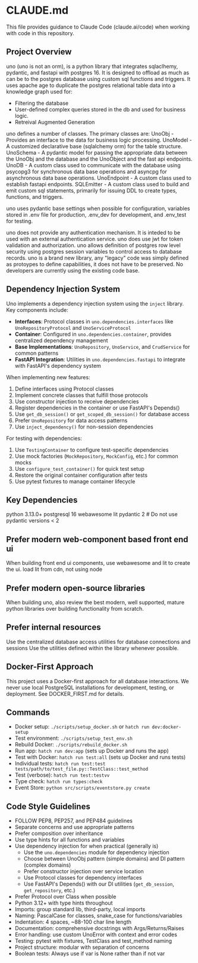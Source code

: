 # CLAUDE.md

This file provides guidance to Claude Code (claude.ai/code) when working with code in this repository.

## Project Overview

uno (uno is not an orm), is a python library that integrates sqlaclhemy, pydantic, and fastapi with postgres 16.
It is designed to offload as much as can be to the postgres database using custom sql functions and triggers.
It uses apache age to duplicate the postgres relational table data into a knowledge graph used for:

- Filtering the database
- User-defined complex queries stored in the db and used for business logic.
- Retreival Augmented Generation

uno defines a number of classes.  The primary classes are:
UnoObj - Provides an interface to the data for business logic processing.
UnoModel - A customized declarative base (sqlalchemy orm) for the table structure.
UnoSchema - A pydantic model for passing the appropriate data between the UnoObj and the database and the UnoObject and the fast api endpoints.
UnoDB - A custom class used to communicate with the database using psycopg3 for synchronous data base operations and asyncpg for asynchronous data base operations.
UnoEndpoint - A custom class used to establish fastapi endpoints.
SQLEmitter - A custom class used to build and emit custom sql statements, primarily for issuing DDL to create types, functions, and triggers.

uno uses pydantic base settings when possible for configuration, variables stored in .env file for production, .env_dev for development, and .env_test for testing.

uno does not provide any authentication mechanism.  It is inteded to be used with an external authentication service.
uno does use jwt for token validation and authorization.
uno allows definition of postgres row level security using postgres session variables to control access to database records.
uno is a brand new library, any "legacy" code was simply defined as protoypes to define capabilities, it does not have to be preserved. No developers are currently using the existing code base.

## Dependency Injection System

Uno implements a dependency injection system using the `inject` library. Key components include:

- **Interfaces**: Protocol classes in `uno.dependencies.interfaces` like `UnoRepositoryProtocol` and `UnoServiceProtocol`
- **Container**: Configured in `uno.dependencies.container`, provides centralized dependency management
- **Base Implementations**: `UnoRepository`, `UnoService`, and `CrudService` for common patterns
- **FastAPI Integration**: Utilities in `uno.dependencies.fastapi` to integrate with FastAPI's dependency system

When implementing new features:
1. Define interfaces using Protocol classes
2. Implement concrete classes that fulfill those protocols
3. Use constructor injection to receive dependencies
4. Register dependencies in the container or use FastAPI's Depends()
5. Use `get_db_session()` or `get_scoped_db_session()` for database access
6. Prefer `UnoRepository` for data access patterns
7. Use `inject_dependency()` for non-session dependencies

For testing with dependencies:
1. Use `TestingContainer` to configure test-specific dependencies
2. Use mock factories (`MockRepository`, `MockConfig`, etc.) for common mocks
3. Use `configure_test_container()` for quick test setup
4. Restore the original container configuration after tests
5. Use pytest fixtures to manage container lifecycle

## Key Dependencies

python 3.13.0+
postgresql 16
webawesome
lit
pydantic 2 # Do not use pydantic versions  < 2

## Prefer modern web-component based front end ui

When building front end ui components, use webawesome and lit to create the ui.
load lit from cdn, not using node

## Prefer modern open-source libraries

When building uno, also review the best modern, well supported, mature python libraries over building functionality from scratch.

## Prefer internal resources

Use the centralized database access utilities for database connections and sessions
Use the utilities defined within the library whenever possible.

## Docker-First Approach

This project uses a Docker-first approach for all database interactions. We never use local PostgreSQL installations for development, testing, or deployment. See DOCKER_FIRST.md for details.

## Commands
- Docker setup: `./scripts/setup_docker.sh` or `hatch run dev:docker-setup` 
- Test environment: `./scripts/setup_test_env.sh`
- Rebuild Docker: `./scripts/rebuild_docker.sh`
- Run app: `hatch run dev:app` (sets up Docker and runs the app)
- Test with Docker: `hatch run test:all` (sets up Docker and runs tests)
- Individual tests: `hatch run test:test tests/path/to/test_file.py::TestClass::test_method`
- Test (verbose): `hatch run test:testvv`
- Type check: `hatch run types:check`
- Event Store: `python src/scripts/eventstore.py create`

## Code Style Guidelines

- FOLLOW PEP8, PEP257, and PEP484 guidelines
- Separate concerns and use appropriate patterns
- Prefer composition over inheritance
- Use type hints for all functions and variables
- Use dependency injection for when practical (generally is)
  - Use the `uno.dependencies` module for dependency injection
  - Choose between UnoObj pattern (simple domains) and DI pattern (complex domains)
  - Prefer constructor injection over service location
  - Use Protocol classes for dependency interfaces
  - Use FastAPI's Depends() with our DI utilities (`get_db_session`, `get_repository`, etc.)
- Prefer Protocol over Class when possible
- Python 3.12+ with type hints throughout
- Imports: group standard lib, third-party, local imports
- Naming: PascalCase for classes, snake_case for functions/variables
- Indentation: 4 spaces, ~88-100 char line length
- Documentation: comprehensive docstrings with Args/Returns/Raises
- Error handling: use custom UnoError with context and error codes
- Testing: pytest with fixtures, TestClass and test_method naming
- Project structure: modular with separation of concerns
- Boolean tests: Always use if var is None rather than if not var